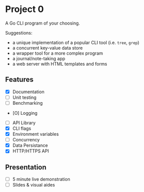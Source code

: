 # Project 0

A Go CLI program of your choosing.

Suggestions:

- a unique implementation of a popular CLI tool (i.e. `tree`, `grep`)
- a concurrent key-value data store
- a wrapper tool for a more complex program
- a journal/note-taking app
- a web server with HTML templates and forms

## Features

- [X] Documentation
- [ ] Unit testing
- [ ] Benchmarking
- [O] Logging
- [ ] API Library
- [X] CLI flags
- [X] Environment variables
- [ ] Concurrency
- [X] Data Persistance
- [X] HTTP/HTTPS API

## Presentation

- [ ] 5 minute live demonstration
- [ ] Slides & visual aides
